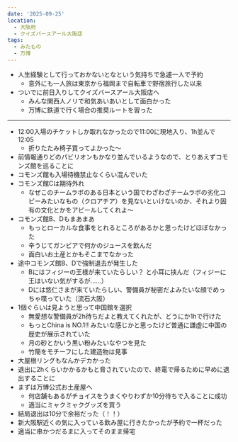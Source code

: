 ```yaml
---
date: '2025-09-25'
location:
  - 大阪府
  - クイズバースアール大阪店
tags:
  - みたもの
  - 万博
---
```


- 人生経験として行っておかないとなという気持ちで急遽一人で予約
  - 意外にも一人旅は東京から福岡まで自転車で野宿旅行した以来
- ついでに前日入りしてクイズバースアール大阪店へ
  - みんな関西人ノリで和気あいあいとして面白かった
  - 万博に鉄道で行く場合の推奨ルートを習った

---

- 12:00入場のチケットしか取れなかったので11:00に現地入り、1h並んで12:05
  - 折りたたみ椅子買ってよかった〜
- 前情報通りどのパビリオンもかなり並んでいるようなので、とりあえずコモンズ館を巡ることに
- コモンズ館も入場待機禁止なくらい混んでいた
- コモンズ館Cは期待外れ
  - なぜこのチームラボのある日本という国でわざわざチームラボの劣化コピーみたいなもの（クロアチア）を見ないといけないのか、それより固有の文化とかをアピールしてくれよ〜
- コモンズ館B、Dもまあまあ
  - もっとローカルな食事をとれるところがあるかと思ったけどほぼなかった
  - 辛うじてガンビアで何かのジュースを飲んだ
  - 面白いお土産とかもそこまでなかった
- 途中コモンズ館B、Dで強制退去が発生した
  - Bにはフィジーの王様が来ていたらしい？ と小耳に挟んだ（フィジーに王はいない気がするが……）
  - Dには悠仁さまが来ていたらしい、警備員が秘密だよみたいな顔でめっちゃ喋っていた（流石大阪）
- 1個ぐらいは見ようと思って中国館を選択
  - 無愛想な警備員が2h待ちだよと教えてくれたが、どうにか1hで行けた
  - もっとChina is NO.1!! みたいな感じかと思ったけど普通に謙虚に中国の歴史が展示されていた
  - 月の砂とかいう黒い粉みたいなやつを見た
  - 竹簡をモチーフにした建造物は見事
- 大屋根リングもなんかデカかった
- 退出に2hくらいかかるかもと脅されていたので、終電で帰るために早めに退出することに
- まずは万博公式お土産屋へ
  - 何店舗もあるがチョイスをうまくやりわずか10分待ちで入ることに成功
  - 適当にミャクミャクグッズを買う
- 結局退出は10分で余裕だった（！！）
- 新大阪駅近くの気に入っている飲み屋に行きたかったが予約で一杯だった
- 適当に串かつだるまに入ってそのまま帰宅
